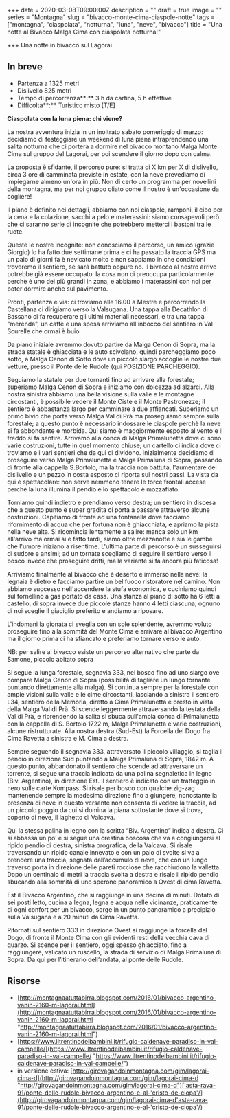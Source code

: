 +++
date = 2020-03-08T09:00:00Z
description = ""
draft = true
image = ""
series = "Montagna"
slug = "bivacco-monte-cima-ciaspole-notte"
tags = ["montagna", "ciaspolata", "notturna", "luna", "neve", "bivacco"]
title = "Una notte al Bivacco Malga Cima con ciaspolata notturna!"

+++
Una notte in bivacco sul Lagorai

## In breve

* Partenza a 1325 metri
* Dislivello 825 metri
* Tempo di percorrenza**:**  3 h da cartina, 5 h effettive
* Difficoltà**:** Turistico misto \[T/E\]

**Ciaspolata con la luna piena: chi viene?**

La nostra avventura inizia in un inoltrato sabato pomeriggio di marzo: decidiamo di festeggiare un weekend di luna piena intraprendendo una salita notturna che ci porterà a dormire nel bivacco montano Malga Monte Cima sul gruppo del Lagorai, per poi scendere il giorno dopo con calma.

La proposta è sfidante, il percorso pure: si tratta di X km per X di dislivello, circa 3 ore di camminata previste in estate, con la neve prevediamo di impiegarne almeno un'ora in più. Non di certo un programma per novellini della montagna, ma per noi gruppo oliato come il nostro è un'occasione da cogliere!

Il piano è definito nei dettagli, abbiamo con noi ciaspole, ramponi, il cibo per la cena e la colazione, sacchi a pelo e materassini: siamo consapevoli però che ci saranno serie di incognite che potrebbero metterci i bastoni tra le ruote.

Queste le nostre incognite: non conosciamo il percorso, un amico (grazie Giorgio) lo ha fatto due settimane prima e ci ha passato la traccia GPS ma un paio di giorni fa è nevicato molto e non sappiamo in che condizioni troveremo il sentiero, se sarà battuto oppure no.  Il bivacco al nostro arrivo potrebbe già essere occupato:  la cosa non ci preoccupa particolarmente perchè è uno dei più grandi in zona, e abbiamo i materassini con noi per poter dormire anche sul pavimento.

Pronti, partenza e via: ci troviamo alle 16.00 a Mestre e percorrendo la Castellana ci dirigiamo verso la Valsugana. Una tappa alla Decathlon di Bassano ci fa recuperare gli ultimi materiali necessari, e tra una tappa "merenda", un caffè e una spesa arriviamo all'inbocco del sentiero in Val Scurelle che ormai è buio.

Da piano iniziale avremmo dovuto partire da Malga Cenon di Sopra, ma la strada statale è ghiacciata e le auto scivolano, quindi parcheggiamo poco sotto, a Malga Cenon di Sotto dove un piccolo slargo accoglie le nostre due vetture, presso il Ponte delle Rudole (qui POSIZIONE PARCHEGGIO).

Seguiamo la statale per due tornanti fino ad arrivare alla forestale; superiamo Malga Cenon di Sopra e iniziamo con dolcezza ad alzarci. Alla nostra sinistra abbiamo una bella visione sulla valle e le montagne circostanti, è possibile vedere il Monte Ciste e il Monte Pastronezze; il sentiero è abbastanza largo per camminare a due affiancati. Superiamo un primo bivio che porta verso Malga Val di Prà ma proseguiamo sempre sulla forestale; a questo punto è necessario indossare le ciaspole perchè la neve si fa abbondante e morbida. Qui siamo è maggiormente esposto al vento e il freddo si fa sentire. Arrivamo alla conca di Malga Primalunetta dove ci sono varie costruzioni, tutte in quel momento chiuse; un cartello ci indica dove ci troviamo e i vari sentieri che da qui di dividono. Inizialmente decidiamo di proseguire verso Malga Primalunetta e Malga Primaluna di Sopra, passando di fronte alla cappella S.Bortolo, ma la traccia non  battuta, l'aumentare del dislivello e un pezzo in costa esposto ci riporta sui nostri passi. La vista da qui è spettacolare: non serve nemmeno tenere le torce frontali accese perchè la luna illumina il pendio e lo spettacolo è mozzafiato.

Torniamo quindi indietro e prendiamo verso  destra; un sentiero in discesa che a questo punto è super gradita ci porta a passare attraverso alcune costruzioni. Capitiamo di fronte ad una fontanella dove facciamo rifornimento di acqua che per fortuna non è ghiacchiata, e apriamo la pista nella neve alta. Si ricomincia lentamente a salire: manca solo un km all'arrivo ma ormai si è fatto tardi, siamo oltre mezzanotte e sia le gambe che l'umore iniziano a risentirne. L'ultima parte di percorso è un susseguirsi di sudore e ansimi; ad un tornate scegliamo di seguire il sentiero verso il bosco invece che proseguire dritti, ma la variante si fa ancora più faticosa!

Arriviamo finalmente al bivacco che è deserto e immerso nella neve: la legnaia è dietro e facciamo partire un bel fuoco ristoratore nel camino. Non abbiamo successo nell'accendere la stufa economica, e cuciniamo quindi sul fornellino a gas portato da casa. Una stanza al piano di sotto ha 6 letti a castello, di sopra invece due piccole stanze hanno 4 letti ciascuna; ognuno di noi sceglie il giaciglio preferito e andiamo a riposare.

L'indomani la gionata ci sveglia con un sole splendente, avremmo voluto proseguire fino alla sommità del Monte Cima e arrivare al bivacco Argentino ma il giorno prima ci ha sfiancato e preferiamo tornare verso le auto.

NB: per salire al bivacco esiste un percorso alternativo che parte da Samone, piccolo abitato sopra

Si segue la lunga forestale, segnavia 333, nel bosco fino ad uno slargo ove compare Malga Cenon di Sopra (possibilità di tagliare un lungo tornante puntando direttamente alla malga). Si continua sempre per la forestale con ampie visioni sulla valle e le cime circostanti, lasciando a sinistra il sentiero L34, sentiero della Memoria, diretto a Cima Primalunetta e presto in vista della Malga Val di Prà. Si scende leggermente attraversando la testata della Val di Prà, e riprendendo la salita si sbuca sull'ampia conca di Primalunetta con la cappella di S. Bortolo 1722 m, Malga Primalunetta e varie costruzioni, alcune ristrutturate. Alla nostra destra (Sud-Est) la Forcella del Dogo fra Cima Ravetta a sinistra e M. Cima a destra.

Sempre seguendo il segnavia 333, attraversato il piccolo villaggio, si taglia il pendio in direzione Sud puntando a Malga Primaluna di Sopra, 1842 m. A questo punto, abbandonato il sentiero che scende ad attraversare un torrente, si segue una traccia indicata da una palina segnaletica in legno (Biv. Argentino), in direzione Est. Il sentiero è indicato con un tratteggio in nero sulle carte Kompass. Si risale per bosco con qualche zig-zag mantenendo sempre la medesima direzione fino a giungere, nonostante la presenza di neve in questo versante non consenta di vedere la traccia, ad un piccolo poggio da cui si domina la piana sottostante dove si trova, coperto di neve, il laghetto di Valcava.

Qui la stessa palina in legno con la scritta “Biv. Argentino” indica a destra. Ci si abbassa un po’ e si segue una crestina boscosa che va a congiungersi al ripido pendio di destra, sinistra orografica, della Valcava. Si risale traversando un ripido canale innevato e con un paio di svolte si va a prendere una traccia, segnata dall’accumulo di neve, che con un lungo traverso porta in direzione delle pareti rocciose che racchiudono la valletta. Dopo un centinaio di metri la traccia svolta a destra e risale il ripido pendio sbucando alla sommità di uno sperone panoramico a Ovest di cima Ravetta.

Est il Bivacco Argentino, che si raggiunge in una decina di minuti. Dotato di sei posti letto, cucina a legna, legna e acqua nelle vicinanze, praticamente di ogni confort per un bivacco, sorge in un punto panoramico a precipizio sulla Valsugana e a 20 minuti da Cima Ravetta.

Ritornati sul sentiero 333 in direzione Ovest si raggiunge la forcella del Dogo, di fronte il Monte Cima con gli evidenti resti della vecchia cava di quarzo. Si scende per il sentiero, oggi spesso ghiacciato, fino a raggiungere, valicato un ruscello, la strada di servizio di Malga Primaluna di Sopra. Da qui per l’itinerario dell’andata, al ponte delle Rudole.

## Risorse

* [http://montagnaatuttabirra.blogspot.com/2016/01/bivacco-argentino-vanin-2160-m-lagorai.html](http://montagnaatuttabirra.blogspot.com/2016/01/bivacco-argentino-vanin-2160-m-lagorai.html "http://montagnaatuttabirra.blogspot.com/2016/01/bivacco-argentino-vanin-2160-m-lagorai.html")
* [https://www.iltrentinodeibambini.it/rifugio-caldenave-paradiso-in-val-campelle/](https://www.iltrentinodeibambini.it/rifugio-caldenave-paradiso-in-val-campelle/ "https://www.iltrentinodeibambini.it/rifugio-caldenave-paradiso-in-val-campelle/")
* in versione estiva: [http://girovagandoinmontagna.com/gim/lagorai-cima-d](http://girovagandoinmontagna.com/gim/lagorai-cima-d "http://girovagandoinmontagna.com/gim/lagorai-cima-d")['asta-rava-91/ponte-delle-rudole-bivacco-argentino-e-al-'cristo-de-ciopa'/](http://girovagandoinmontagna.com/gim/lagorai-cima-d'asta-rava-91/ponte-delle-rudole-bivacco-argentino-e-al-'cristo-de-ciopa'/)
